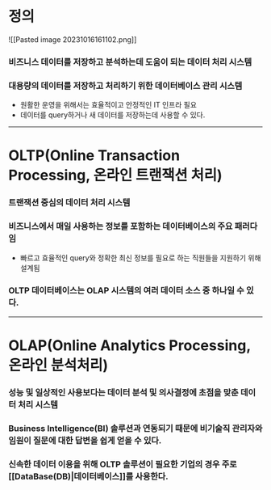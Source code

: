 # 정의

![[Pasted image 20231016161102.png]]
### 비즈니스 데이터를 저장하고 분석하는데 도움이 되는 데이터 처리 시스템
### 대용량의 데이터를 저장하고 처리하기 위한 데이터베이스 관리 시스템
- 원활한 운영을 위해서는 효율적이고 안정적인 IT 인프라 필요
- 데이터를 query하거나 새 데이터를 저장하는데 사용할 수 있다.
---
# OLTP(Online Transaction Processing, 온라인 트랜잭션 처리)
### 트랜잭션 중심의 데이터 처리 시스템
### 비즈니스에서 매일 사용하는 정보를 포함하는 데이터베이스의 주요 패러다임
- 빠르고 효율적인 query와 정확한 최신 정보를 필요로 하는 직원들을 지원하기 위해 설계됨
### OLTP 데이터베이스는 OLAP 시스템의 여러 데이터 소스 중 하나일 수 있다.
---
# OLAP(Online Analytics Processing, 온라인 분석처리)
### 성능 및 일상적인 사용보다는 데이터 분석 및 의사결정에 초점을 맞춘 데이터 처리 시스템
### Business Intelligence(BI) 솔루션과 연동되기 때문에 비기술직 관리자와 임원이 질문에 대한 답변을 쉽게 얻을 수 있다.
### 신속한 데이터 이용을 위해 OLTP 솔루션이 필요한 기업의 경우 주로 [[DataBase(DB)|데이터베이스]]를 사용한다.